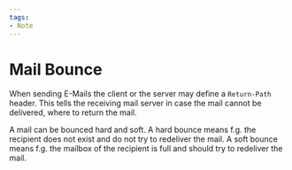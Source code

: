 ```yaml
---
tags:
- Note
---
```

# Mail Bounce

When sending E-Mails the client or the server may define a `Return-Path` header. This tells the receiving mail server in case the mail cannot be delivered, where to return the mail.

A mail can be bounced hard and soft. A hard bounce means f.g. the recipient does not exist and do not try to redeliver the mail. A soft bounce means f.g. the mailbox of the recipient is full and should try to redeliver the mail.
